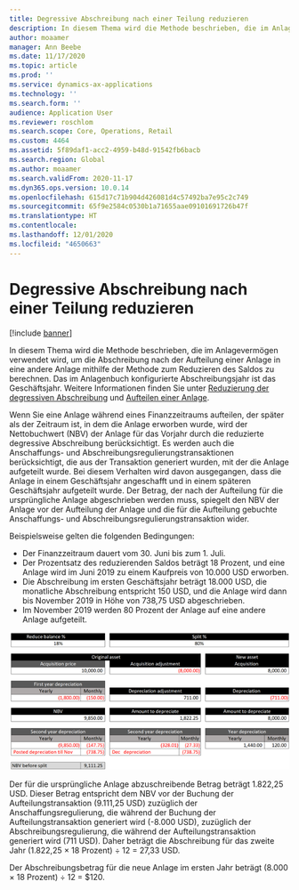 ```yaml
---
title: Degressive Abschreibung nach einer Teilung reduzieren
description: In diesem Thema wird die Methode beschrieben, die im Anlagevermögen verwendet wird, um die Abschreibung nach der Aufteilung einer Anlage mithilfe der Methode zum Reduzieren des Saldos zu berechnen.
author: moaamer
manager: Ann Beebe
ms.date: 11/17/2020
ms.topic: article
ms.prod: ''
ms.service: dynamics-ax-applications
ms.technology: ''
ms.search.form: ''
audience: Application User
ms.reviewer: roschlom
ms.search.scope: Core, Operations, Retail
ms.custom: 4464
ms.assetid: 5f89daf1-acc2-4959-b48d-91542fb6bacb
ms.search.region: Global
ms.author: moaamer
ms.search.validFrom: 2020-11-17
ms.dyn365.ops.version: 10.0.14
ms.openlocfilehash: 615d17c71b904d426081d4c57492ba7e95c2c749
ms.sourcegitcommit: 65f9e2584c0530b1a71655aae09101691726b47f
ms.translationtype: HT
ms.contentlocale: 
ms.lasthandoff: 12/01/2020
ms.locfileid: "4650663"
---
```

# <a name="reduce-balance-depreciation-after-a-split"></a>Degressive Abschreibung nach einer Teilung reduzieren

[!include [banner](../includes/banner.md)]

In diesem Thema wird die Methode beschrieben, die im Anlagevermögen verwendet wird, um die Abschreibung nach der Aufteilung einer Anlage in eine andere Anlage mithilfe der Methode zum Reduzieren des Saldos zu berechnen. Das im Anlagenbuch konfigurierte Abschreibungsjahr ist das Geschäftsjahr. Weitere Informationen finden Sie unter [Reduzierung der degressiven Abschreibung](reduce-balance-depreciation.md) und [Aufteilen einer Anlage](tasks/split-fixed-asset.md).

Wenn Sie eine Anlage während eines Finanzzeitraums aufteilen, der später als der Zeitraum ist, in dem die Anlage erworben wurde, wird der Nettobuchwert (NBV) der Anlage für das Vorjahr durch die reduzierte degressive Abschreibung berücksichtigt. Es werden auch die Anschaffungs- und Abschreibungsregulierungstransaktionen berücksichtigt, die aus der Transaktion generiert wurden, mit der die Anlage aufgeteilt wurde. Bei diesem Verhalten wird davon ausgegangen, dass die Anlage in einem Geschäftsjahr angeschafft und in einem späteren Geschäftsjahr aufgeteilt wurde. Der Betrag, der nach der Aufteilung für die ursprüngliche Anlage abgeschrieben werden muss, spiegelt den NBV der Anlage vor der Aufteilung der Anlage und die für die Aufteilung gebuchte Anschaffungs- und Abschreibungsregulierungstransaktion wider.

Beispielsweise gelten die folgenden Bedingungen:

- Der Finanzzeitraum dauert vom 30. Juni bis zum 1. Juli.
- Der Prozentsatz des reduzierenden Saldos beträgt 18 Prozent, und eine Anlage wird im Juni 2019 zu einem Kaufpreis von 10.000 USD erworben.
- Die Abschreibung im ersten Geschäftsjahr beträgt 18.000 USD, die monatliche Abschreibung entspricht 150 USD, und die Anlage wird dann bis November 2019 in Höhe von 738,75 USD abgeschrieben.
- Im November 2019 werden 80 Prozent der Anlage auf eine andere Anlage aufgeteilt.

[![Degressive Abschreibung nach einer Teilung reduzieren](./media/reduce-balance-depreciation-after-split.png)](./media/reduce-balance-depreciation-after-split.png)

Der für die ursprüngliche Anlage abzuschreibende Betrag beträgt 1.822,25 USD. Dieser Betrag entspricht dem NBV vor der Buchung der Aufteilungstransaktion (9.111,25 USD) zuzüglich der Anschaffungsregulierung, die während der Buchung der Aufteilungstransaktion generiert wird (-8.000 USD), zuzüglich der Abschreibungsregulierung, die während der Aufteilungstransaktion generiert wird (711 USD). Daher beträgt die Abschreibung für das zweite Jahr (1.822,25 × 18 Prozent) ÷ 12 = 27,33 USD.

Der Abschreibungsbetrag für die neue Anlage im ersten Jahr beträgt (8.000 × 18 Prozent) ÷ 12 = $120.
